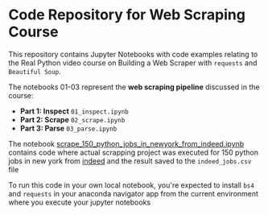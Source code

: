 # Code Repository for Web Scraping Course

This repository contains Jupyter Notebooks with code examples relating to the Real Python video course on Building a Web Scraper with `requests` and `Beautiful Soup`.

The notebooks 01-03 represent the **web scraping pipeline** discussed in the course:

- **Part 1: Inspect** `01_inspect.ipynb`
- **Part 2: Scrape** `02_scrape.ipynb`
- **Part 3: Parse** `03_parse.ipynb`

The notebook [scrape_150_python_jobs_in_newyork_from_indeed.ipynb](https://github.com/Akawi85/Stutern_Projects/blob/main/web_scrapping/scrape_150_python_jobs_in_newyork_from_indeed.ipynb) contains code where actual scrapping project was executed for 150 python jobs in new york from [indeed](indeed.com) and the result saved to the `indeed_jobs.csv` file

To run this code in your own local notebook, you're expected to install `bs4` and `requests` in your anaconda navigator app from the current environment where you execute your jupyter notebooks
